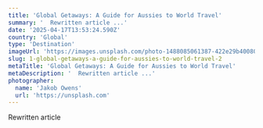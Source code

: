 ```yaml
---
title: 'Global Getaways: A Guide for Aussies to World Travel'
summary: '  Rewritten article ...'
date: '2025-04-17T13:53:24.590Z'
country: 'Global'
type: 'Destination'
imageUrl: 'https://images.unsplash.com/photo-1488085061387-422e29b40080'
slug: 1-global-getaways-a-guide-for-aussies-to-world-travel-2
metaTitle: 'Global Getaways: A Guide for Aussies to World Travel'
metaDescription: '  Rewritten article ...'
photographer:
  name: 'Jakob Owens'
  url: 'https://unsplash.com'
---
```


Rewritten article